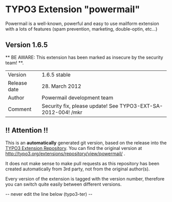 # TYPO3 Extension "powermail"
Powermail is a well-known, powerful and easy to use mailform extension with a lots of features (spam prevention, marketing, double-optin, etc...)

## Version 1.6.5
** BE AWARE: This extension has been marked as insecure by the security team! **.



<table>
	<tr><td>Version</td><td>1.6.5 stable</td></tr>
	<tr><td>Release date</td><td>28. March 2012</td></tr>
	<tr><td>Author</td><td>Powermail development team</td></tr>
	<tr><td>Comment</td><td>Security fix, please update! See TYPO3-EXT-SA-2012-004! /mkr</td></tr>
</table>

## !! Attention !!
This is an **automatically** generated git version, based on the release into the [TYPO3 Extension Repository](http://www.typo3.org/extensions/).
You can find the original version at http://typo3.org/extensions/repository/view/powermail/ .

It does not make sense to make pull requests as this repository has been created automatically from 3rd party, not from the original author(s).

Every version of the extension is tagged with the version number, therefore you can switch quite easily between different versions.


-- never edit the line below (typo3-ter) --